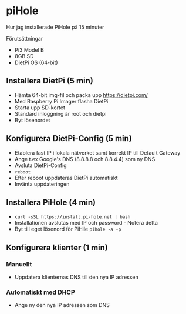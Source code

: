 # piHole

Hur jag installerade PiHole på 15 minuter

Förutsättningar
* Pi3 Model B
* 8GB SD
* DietPi OS (64-bit)

## Installera DietPi (5 min)

* Hämta 64-bit img-fil och packa upp https://dietpi.com/ 
* Med Raspberry Pi Imager flasha DietPi
* Starta upp SD-kortet
* Standard inloggning är root och dietpi
* Byt lösenordet  

## Konfigurera DietPi-Config (5 min)

* Etablera fast IP i lokala nätverket samt korrekt IP till Default Gateway
* Ange t.ex Google's DNS (8.8.8.8 och 8.8.4.4) som ny DNS 
* Avsluta DietPi-Config
* ```reboot```
* Efter reboot uppdateras DietPi automatiskt
* Invänta uppdateringen

## Installera PiHole (4 min)

* ```curl -sSL https://install.pi-hole.net | bash```
* Installationen avslutas med IP och password - Notera detta
* Byt till eget lösenord för PiHile ```pihole -a -p```

## Konfigurera klienter (1 min)

### Manuellt

* Uppdatera klienternas DNS till den nya IP adressen

### Automatiskt med DHCP

* Ange ny den nya IP adressen som DNS
